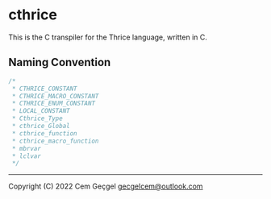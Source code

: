 [//]: # "SPDX-FileCopyrightText: (C) 2022 Cem Geçgel <gecgelcem@outlook.com>"
[//]: # "SPDX-License-Identifier: GPL-3.0-or-later"

# cthrice

This is the C transpiler for the Thrice language, written in C.

## Naming Convention

```C
/*
 * CTHRICE_CONSTANT
 * CTHRICE_MACRO_CONSTANT
 * CTHRICE_ENUM_CONSTANT
 * LOCAL_CONSTANT
 * Cthrice_Type
 * cthrice_Global
 * cthrice_function
 * cthrice_macro_function
 * mbrvar
 * lclvar
 */
```

---

Copyright (C) 2022 Cem Geçgel <gecgelcem@outlook.com>
